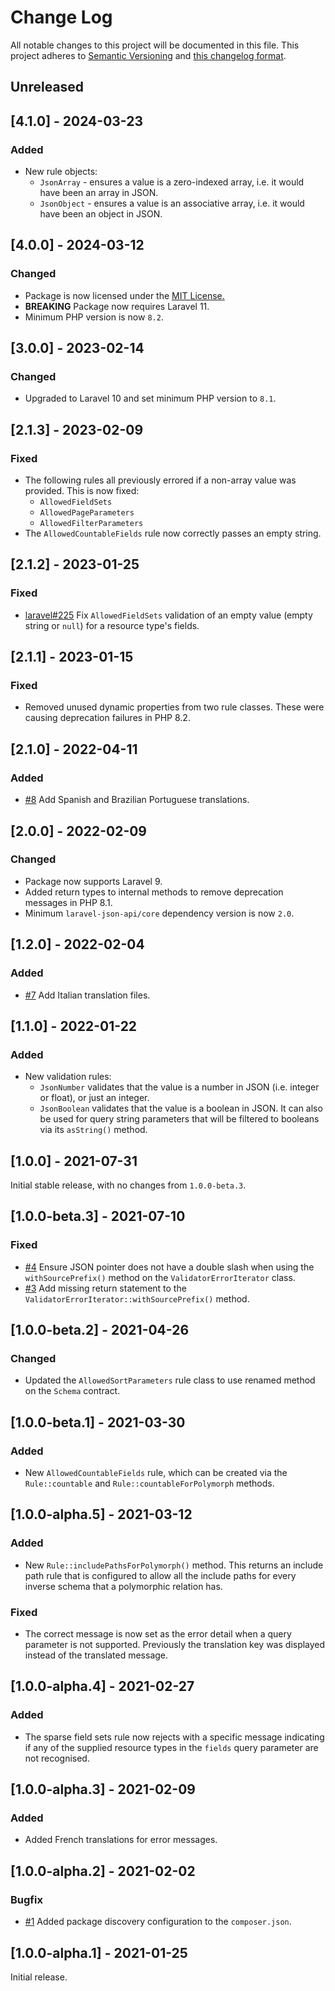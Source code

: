 # Change Log

All notable changes to this project will be documented in this file. This project adheres to
[Semantic Versioning](http://semver.org/) and [this changelog format](http://keepachangelog.com/).

## Unreleased

## [4.1.0] - 2024-03-23

### Added

- New rule objects:
    - `JsonArray` - ensures a value is a zero-indexed array, i.e. it would have been an array in JSON.
    - `JsonObject` - ensures a value is an associative array, i.e. it would have been an object in JSON.

## [4.0.0] - 2024-03-12

### Changed

- Package is now licensed under the [MIT License.](./LICENSE)
- **BREAKING** Package now requires Laravel 11.
- Minimum PHP version is now `8.2`.

## [3.0.0] - 2023-02-14

### Changed

- Upgraded to Laravel 10 and set minimum PHP version to `8.1`.

## [2.1.3] - 2023-02-09

### Fixed

- The following rules all previously errored if a non-array value was provided. This is now fixed:
    - `AllowedFieldSets`
    - `AllowedPageParameters`
    - `AllowedFilterParameters`
- The `AllowedCountableFields` rule now correctly passes an empty string.

## [2.1.2] - 2023-01-25

### Fixed

- [laravel#225](https://github.com/laravel-json-api/laravel/issues/225) Fix `AllowedFieldSets` validation of an empty
  value (empty string or `null`) for a resource type's fields.

## [2.1.1] - 2023-01-15

### Fixed

- Removed unused dynamic properties from two rule classes. These were causing deprecation failures in PHP 8.2.

## [2.1.0] - 2022-04-11

### Added

- [#8](https://github.com/laravel-json-api/validation/pull/8) Add Spanish and Brazilian Portuguese translations.

## [2.0.0] - 2022-02-09

### Changed

- Package now supports Laravel 9.
- Added return types to internal methods to remove deprecation messages in PHP 8.1.
- Minimum `laravel-json-api/core` dependency version is now `2.0`.

## [1.2.0] - 2022-02-04

### Added

- [#7](https://github.com/laravel-json-api/validation/pull/7) Add Italian translation files.

## [1.1.0] - 2022-01-22

### Added

- New validation rules:
    - `JsonNumber` validates that the value is a number in JSON (i.e. integer or float), or just an integer.
    - `JsonBoolean` validates that the value is a boolean in JSON. It can also be used for query string parameters that
      will be filtered to booleans via its `asString()` method.

## [1.0.0] - 2021-07-31

Initial stable release, with no changes from `1.0.0-beta.3`.

## [1.0.0-beta.3] - 2021-07-10

### Fixed

- [#4](https://github.com/laravel-json-api/validation/issues/4) Ensure JSON pointer does not have a double slash when
  using the `withSourcePrefix()` method on the `ValidatorErrorIterator` class.
- [#3](https://github.com/laravel-json-api/validation/pull/3) Add missing return statement to the
  `ValidatorErrorIterator::withSourcePrefix()` method.

## [1.0.0-beta.2] - 2021-04-26

### Changed

- Updated the `AllowedSortParameters` rule class to use renamed method on the `Schema` contract.

## [1.0.0-beta.1] - 2021-03-30

### Added

- New `AllowedCountableFields` rule, which can be created via the `Rule::countable` and `Rule::countableForPolymorph`
  methods.

## [1.0.0-alpha.5] - 2021-03-12

### Added

- New `Rule::includePathsForPolymorph()` method. This returns an include path rule that is configured to allow all the
  include paths for every inverse schema that a polymorphic relation has.

### Fixed

- The correct message is now set as the error detail when a query parameter is not supported. Previously the translation
  key was displayed instead of the translated message.

## [1.0.0-alpha.4] - 2021-02-27

### Added

- The sparse field sets rule now rejects with a specific message indicating if any of the supplied resource types in the
  `fields` query parameter are not recognised.

## [1.0.0-alpha.3] - 2021-02-09

### Added

- Added French translations for error messages.

## [1.0.0-alpha.2] - 2021-02-02

### Bugfix

- [#1](https://github.com/laravel-json-api/validation/issues/1)
  Added package discovery configuration to the `composer.json`.

## [1.0.0-alpha.1] - 2021-01-25

Initial release.
